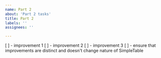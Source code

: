 ```yaml
---
name: Part 2
about: 'Part 2 tasks'
title: Part 2
labels: ''
assignees: ''

---
```


[ ] - improvement 1
[ ] - improvement 2
[ ] - improvement 3
[ ] - ensure that improvements are distinct and doesn't change nature of SimpleTable